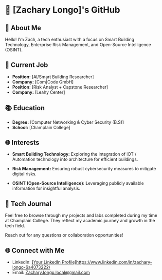 # 👋 [Zachary Longo]'s GitHub

## 🚀 About Me

Hello! I'm Zach, a tech enthusiast with a focus on Smart Building Technology, Enterprise Risk Management, and Open-Source Intelligence (OSINT).

## 💼 Current Job

- **Position:** [AI/Smart Building Researcher]
- **Company:** [Com|Code GmbH]
- **Position:** [Risk Analyst + Capstone Researcher]
- **Company:** [Leahy Center]

## 📚 Education

- **Degree:** [Computer Networking & Cyber Security (B.S)]
- **School:** [Champlain College]

## 🌐 Interests

- **Smart Building Technology:** Exploring the integration of IOT / Automation technology into architecture for efficient buildings.
  
- **Risk Management:** Ensuring robust cybersecurity measures to mitigate digital risks.

- **OSINT (Open-Source Intelligence):** Leveraging publicly available information for insightful analysis.

## 📓 Tech Journal

Feel free to browse through my projects and labs completed during my time at Champlain College. They reflect my academic journey and growth in the tech field.

Reach out for any questions or collaboration opportunities!

## 🌐 Connect with Me

- LinkedIn: [[Your LinkedIn Profile]](https://www.linkedin.com/in/zachary-longo-6a4073222/)https://www.linkedin.com/in/zachary-longo-6a4073222/
- Email: Zachary.longo.local@gmail.com
